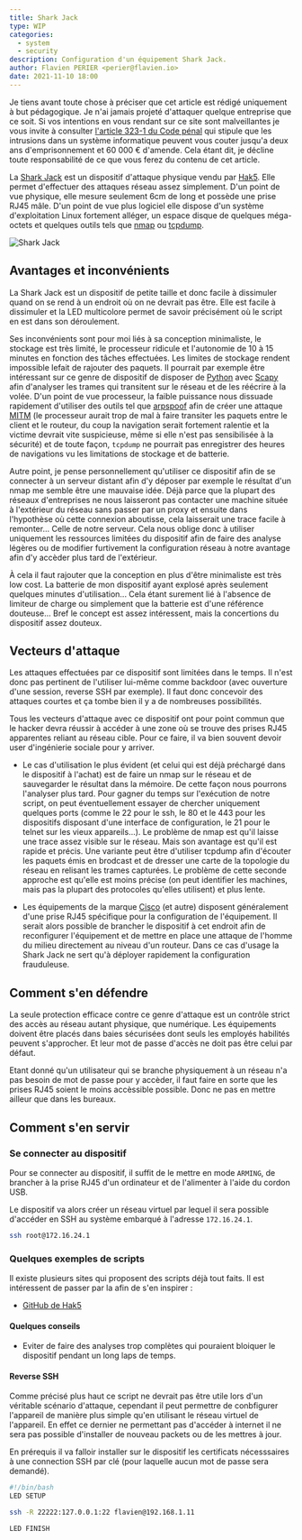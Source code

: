 ```yaml
---
title: Shark Jack
type: WIP
categories:
  - system
  - security
description: Configuration d'un équipement Shark Jack.
author: Flavien PERIER <perier@flavien.io>
date: 2021-11-10 18:00
---
```


Je tiens avant toute chose à préciser que cet article est rédigé uniquement à but pédagogique. Je n'ai jamais projeté d'attaquer quelque entreprise que ce soit. Si vos intentions en vous rendant sur ce site sont malveillantes je vous invite à consulter [l'article 323-1 du Code pénal](https://www.legifrance.gouv.fr/codes/article_lc/LEGIARTI000030939438/) qui stipule que les intrusions dans un système informatique peuvent vous couter jusqu'a deux ans d'emprisonnement et 60 000 € d'amende. Cela étant dit, je décline toute responsabilité de ce que vous ferez du contenu de cet article.

La [Shark Jack](https://shop.hak5.org/products/shark-jack) est un dispositif d'attaque physique vendu par [Hak5](https://hak5.org/). Elle permet d'effectuer des attaques réseau assez simplement. D'un point de vue physique, elle mesure seulement 6cm de long et possède une prise RJ45 mâle. D'un point de vue plus logiciel elle dispose d'un système d'exploitation Linux fortement alléger, un espace disque de quelques méga-octets et quelques outils tels que [nmap](https://nmap.org/) ou [tcpdump](https://www.tcpdump.org/).

![Shark Jack](https://medias.flavien.io/articles/shark-jack/shark-jack.webp)

## Avantages et inconvénients

La Shark Jack est un dispositif de petite taille et donc facile à dissimuler quand on se rend à un endroit où on ne devrait pas être. Elle est facile à dissimuler et la LED multicolore permet de savoir précisément où le script en est dans son déroulement.

Ses inconvénients sont pour moi liés à sa conception minimaliste, le stockage est très limité, le processeur ridicule et l'autonomie de 10 à 15 minutes en fonction des tâches effectuées. Les limites de stockage rendent impossible lefait de rajouter des paquets. Il pourrait par exemple être intéressant sur ce genre de dispositif de disposer de [Python](https://www.python.org/) avec [Scapy](https://scapy.net/) afin d'analyser les trames qui transitent sur le réseau et de les réécrire à la volée. D'un point de vue processeur, la faible puissance nous dissuade rapidement d'utiliser des outils tel que [arpspoof](https://github.com/alandau/arpspoof) afin de créer une attaque [MITM](https://fr.wikipedia.org/wiki/Attaque_de_l%27homme_du_milieu) (le processeur aurait trop de mal à faire transiter les paquets entre le client et le routeur, du coup la navigation serait fortement ralentie et la victime devrait vite suspicieuse, même si elle n'est pas sensibilisée à la sécurité) et de toute façon, `tcpdump` ne pourrait pas enregistrer des heures de navigations vu les limitations de stockage et de batterie.

Autre point, je pense personnellement qu'utiliser ce dispositif afin de se connecter à un serveur distant afin d'y déposer par exemple le résultat d'un nmap me semble être une mauvaise idée. Déjà parce que la plupart des réseaux d'entreprises ne nous laisseront pas contacter une machine située à l'extérieur du réseau sans passer par un proxy et ensuite dans l'hypothèse où cette connexion aboutisse, cela laisserait une trace facile à remonter... Celle de notre serveur. Cela nous oblige donc à utiliser uniquement les ressources limitées du dispositif afin de faire des analyse légères ou de modifier furtivement la configuration réseau à notre avantage afin d'y accèder plus tard de l'extérieur.

À cela il faut rajouter que la conception en plus d'être minimaliste est très low cost. La batterie de mon dispositif ayant explosé après seulement quelques minutes d'utilisation... Cela étant surement lié à l'absence de limiteur de charge ou simplement que la batterie est d'une référence douteuse... Bref le concept est assez intéressent, mais la concertions du dispositif assez douteux.

## Vecteurs d'attaque

Les attaques effectuées par ce dispositif sont limitées dans le temps. Il n'est donc pas pertinent de l'utiliser lui-même comme backdoor (avec ouverture d'une session, reverse SSH par exemple). Il faut donc concevoir des attaques courtes et ça tombe bien il y a de nombreuses possibilités.

Tous les vecteurs d'attaque avec ce dispositif ont pour point commun que le hacker devra réussir à accéder à une zone où se trouve des prises RJ45 apparentes reliant au réseau cible. Pour ce faire, il va bien souvent devoir user d'ingénierie sociale pour y arriver.

- Le cas d'utilisation le plus évident (et celui qui est déjà préchargé dans le dispositif à l'achat) est de faire un nmap sur le réseau et de sauvegarder le résultat dans la mémoire. De cette façon nous pourrons l'analyser plus tard. Pour gagner du temps sur l'exécution de notre script, on peut éventuellement essayer de chercher uniquement quelques ports (comme le 22 pour le ssh, le 80 et le 443 pour les dispositifs disposant d'une interface de configuration, le 21 pour le telnet sur les vieux appareils...). Le problème de nmap est qu'il laisse une trace assez visible sur le réseau. Mais son avantage est qu'il est rapide et précis. Une variante peut être d'utiliser tcpdump afin d'écouter les paquets émis en brodcast et de dresser une carte de la topologie du réseau en relisant les trames capturées. Le problème de cette seconde approche est qu'elle est moins précise (on peut identifier les machines, mais pas la plupart des protocoles qu'elles utilisent) et plus lente.

- Les équipements de la marque [Cisco](https://www.cisco.com/) (et autre) disposent généralement d'une prise RJ45 spécifique pour la configuration de l'équipement. Il serait alors possible de brancher le dispositif à cet endroit afin de reconfigurer l'équipement et de mettre en place une attaque de l'homme du milieu directement au niveau d'un routeur. Dans ce cas d'usage la Shark Jack ne sert qu'à déployer rapidement la configuration frauduleuse.


## Comment s'en défendre

La seule protection efficace contre ce genre d'attaque est un contrôle strict des accès au réseau autant physique, que numérique. Les équipements doivent être placés dans baies sécurisées dont seuls les employés habilités peuvent s'approcher. Et leur mot de passe d'accès ne doit pas être celui par défaut.

Etant donné qu'un utilisateur qui se branche physiquement à un réseau n'a pas besoin de mot de passe pour y accèder, il faut faire en sorte que les prises RJ45 soient le moins accèssible possible. Donc ne pas en mettre ailleur que dans les bureaux.

## Comment s'en servir

### Se connecter au dispositif

Pour se connecter au dispositif, il suffit de le mettre en mode `ARMING`, de brancher à la prise RJ45 d'un ordinateur et de l'alimenter à l'aide du cordon USB.

Le dispositif va alors créer un réseau virtuel par lequel il sera possible d'accéder en SSH au système embarqué à l'adresse `172.16.24.1`.

```bash
ssh root@172.16.24.1
```

### Quelques exemples de scripts

Il existe plusieurs sites qui proposent des scripts déjà tout faits. Il est intéressent de passer par la afin de s'en inspirer :

- [GitHub de Hak5](https://github.com/hak5/sharkjack-payloads)

#### Quelques conseils

- Eviter de faire des analyses trop complètes qui pouraient bloiquer le dispositif pendant un long laps de temps.

#### Reverse SSH

Comme précisé plus haut ce script ne devrait pas être utile lors d'un véritable scénario d'attaque, cependant il peut permettre de conbfigurer l'appareil de manière plus simple qu'en utilisant le réseau virtuel de l'appareil. En effet ce dernier ne permettant pas d'accéder à internet il ne sera pas possible d'installer de nouveau packets ou de les mettres à jour.

En prérequis il va falloir installer sur le dispositif les certificats nécesssaires à une connection SSH par clé (pour laquelle aucun mot de passe sera demandé).

```bash
#!/bin/bash
LED SETUP

ssh -R 22222:127.0.0.1:22 flavien@192.168.1.11

LED FINISH
```